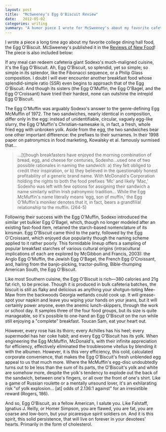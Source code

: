 ```yaml
---
layout: post
title:  "McSweeney's Egg O'Biscuit Review"
date:   2012-05-02
categories: writing
summary: "A humor piece I wrote for McSweeney's about my favorite cafeteria snack, the Egg O'Biscuit. (Yeah, I started college as an English major.)"
---
```


I wrote a piece a long time ago about my favorite college dining hall food, the Egg O'Biscuit. McSweeney's published it in the [Reviews of New Food](http://www.mcsweeneys.net/articles/the-tenth-batch-2012)! The piece is also included below:

If any meal can redeem cafeteria giant Sodexo's much-maligned cuisine, it's the Egg O'Biscuit. Ah, Egg O'Biscuit, so splendid, yet so simple; so simple in its splendor, like the Fibonacci sequence, or a Philip Glass composition. I doubt I will ever encounter another breakfast food whose splendid-simple ratio (SSR) even begins to approach that of the Egg O'Biscuit. And though its sisters (the Egg O'Muffin, the Egg O'Bagel, and the Egg O'Croissant) have tried their hardest, none can outshine the intrepid Egg O'Biscuit.

The Egg O'Muffin was arguably Sodexo's answer to the genre-defining Egg McMuffin of 1972. The two sandwiches, nearly identical in composition, differ only in the egg: instead of unidentifiable, circular, vaguely egg-like slurry, the Egg O'Muffin's Christian-namesake is, in fact, a fresh, whole fried egg with unbroken yolk. Aside from the egg, the two sandwiches bear one other important difference: the prefixes to their surnames. In their 1998 paper on patronymics in food marketing, Kowalsky et al. famously surmised that...

> ...[t]hough breakfasters have enjoyed the morning combination of bread, egg, and cheese for centuries, Sodexho...used one of two possible rationales in naming the sandwich: a) they felt obliged to credit their inspiration, or b) they believed in the questionably honest profitability of a generic brand name. With McDonald's Corporation holding the rights to both the food prefixes ‘Mc' and likely ‘Mac,' Sodexho was left with few options for assigning their sandwich a name similarly within Irish patronymic tradition... While the Egg McMuffin's name literally means ‘egg, son of muffin,' the Egg O'Muffin's moniker denotes that it, in fact, bears a grandfilial relationship to the muffin. (264-5)

Following their success with the Egg O'Muffin, Sodexo introduced the similar yet bulkier Egg O'Bagel, which, though no longer modeled after an existing fast-food item, retained the starch-based nomenclature of its kinsman. Egg O'Biscuit came third to the party, followed by the Egg O'Croissant, which enjoyed due popularity though the naming scheme applied to it rather poorly. This formidable lineup offers a sampling of popular breakfast starches of various cultural origins (intracultural implications of each are explored by McGibbon and Francis, 2003): the Anglo Egg O'Muffin, the Jewish Egg O'Bagel, the French Egg O'Croissant, and, hailing from the banjo-picking, tractor-pulling, Bible-thumping American South, the Egg O'Biscuit.

Like most Southern cuisine, the Egg O'Biscuit is rich—380 calories and 21g fat rich, to be precise. Though it is produced in bulk cafeteria batches, the biscuit is still as flaky and delicious as anything your shotgun-toting Mee-Maw from the backwoods Georgia wetlands could cook up. It will grease-spot your napkin and leave you wiping your hands on your jeans, but it will certainly power anyone, even the anemic lunch-skippers, through the work or school day. It samples three of the four food groups, but its size is quite manageable, so it's possible to one-hand an Egg O'Biscuit on the run while still enjoying a "complete" breakfast. Toucan Sam, eat your heart out.

However, every rose has its thorn; every Achilles has his heel; every supermodel has her coke habit; and every Egg O'Biscuit has its yolk. When engineering the Egg McMuffin, McDonald's, with their infinite appreciation for efficiency, effectively eliminated the troublesome vitellus by blending it with the albumen. However, it is this very efficiency, this cold, calculated corporate convenience, that makes the Egg O'Biscuit's fresh unblended egg appeal to us that much more. Where the McMuffin's egg-disc undoubtedly turns out to be less than the sum of its parts, the O'Biscuit's yolk and white are somehow more, despite the yolk's tendency to explode out the back of the sandwich, between one's fingers, or all over the front of one's shirt. Like a game of Russian roulette or a mentally unsound lover, it's an exhilarating risk "of yolk explosion... [at] odds of 2.136:1 against" for an irresistible reward (Rogers, 186).

And so, Egg O'Biscuit, as a fellow American, I salute you. Like Falstaff, Ignatius J. Reilly, or Homer Simpson, you are flawed, you are fat, you are coarse and low-born, but your picaresque spirit soldiers on. And it is this spirit, this solid persistence, that will live on forever in your devotees' hearts. Primarily in the form of cholesterol.

